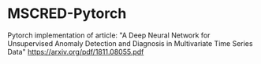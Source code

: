 # MSCRED-Pytorch
Pytorch implementation of article: "A Deep Neural Network for Unsupervised Anomaly Detection and Diagnosis in Multivariate Time Series Data"
https://arxiv.org/pdf/1811.08055.pdf
